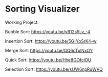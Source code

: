 # Sorting Visualizer

Working Project:

Bubble Sort: https://youtu.be/vB12s5Lv_-4

Insertion Sort: https://youtu.be/5G-YoSrK4-w

Merge Sort: https://youtu.be/QQ6cTulNxOY

Quick Sort: https://youtu.be/Hhe8GOfciOU

Selection Sort: https://youtu.be/sUW6npRuWVQ


